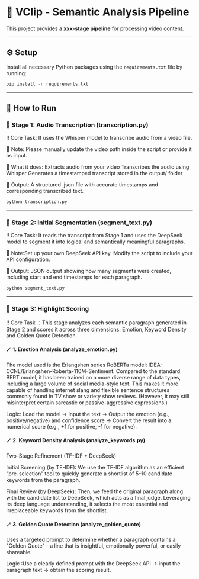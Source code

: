 # 🎵 VClip - Semantic Analysis Pipeline

This project provides a **xxx-stage pipeline** for processing video content.  

---

## ⚙️ Setup

Install all necessary Python packages using the `requirements.txt` file by running:

```bash
pip install -r requirements.txt
```

---

## 🚀 How to Run

### 🧠 Stage 1: Audio Transcription (transcription.py)

‼️ Core Task: It uses the Whisper model to transcribe audio from a video file.

📌 Note: Please manually update the video path inside the script or provide it as input.

🎯 What it does:
Extracts audio from your video
Transcribes the audio using Whisper
Generates a timestamped transcript stored in the output/ folder

📝 Output: A structured .json file with accurate timestamps and corresponding transcribed text.

```bash
python transcription.py
```

---


### 🧠 Stage 2: Initial Segmentation (segment_text.py)

‼️ Core Task: It reads the transcript from Stage 1 and uses the DeepSeek model to segment it into logical and semantically meaningful paragraphs.

📌 Note:Set up your own DeepSeek API key. Modify the script to include your API configuration.

📝 Output: JSON output showing how many segments were created, including start and end timestamps for each paragraph.

```bash
python segment_text.py
```

---

### 🧠 Stage 3: Highlight Scoring

‼️ Core Task ：This stage analyzes each semantic paragraph generated in Stage 2 and scores it across three dimensions: Emotion, Keyword Density and Golden Quote Detection.

#### 🪄 1. Emotion Analysis (analyze_emotion.py)

The model used is the Erlangshen series RoBERTa model: IDEA-CCNL/Erlangshen-Roberta-110M-Sentiment.
Compared to the standard BERT model, it has been trained on a more diverse range of data types, including a large volume of social media-style text. This makes it more capable of handling internet slang and flexible sentence structures commonly found in TV show or variety show reviews.
(However, it may still misinterpret certain sarcastic or passive-aggressive expressions.)


Logic: Load the model → Input the text → Output the emotion (e.g., positive/negative) and confidence score → Convert the result into a numerical score (e.g., +1 for positive, -1 for negative).


#### 🪄 2. Keyword Density Analysis (analyze_keywords.py)

Two-Stage Refinement (TF-IDF + DeepSeek)

Initial Screening (by TF-IDF):
We use the TF-IDF algorithm as an efficient “pre-selection” tool to quickly generate a shortlist of 5–10 candidate keywords from the paragraph.

Final Review (by DeepSeek):
Then, we feed the original paragraph along with the candidate list to DeepSeek, which acts as a final judge.
Leveraging its deep language understanding, it selects the most essential and irreplaceable keywords from the shortlist.

#### 🪄 3. Golden Quote Detection (analyze_golden_quote)

Uses a targeted prompt to determine whether a paragraph contains a "Golden Quote"—a line that is insightful, emotionally powerful, or easily shareable.

Logic :Use a clearly defined prompt with the DeepSeek API → input the paragraph text → obtain the scoring result.


